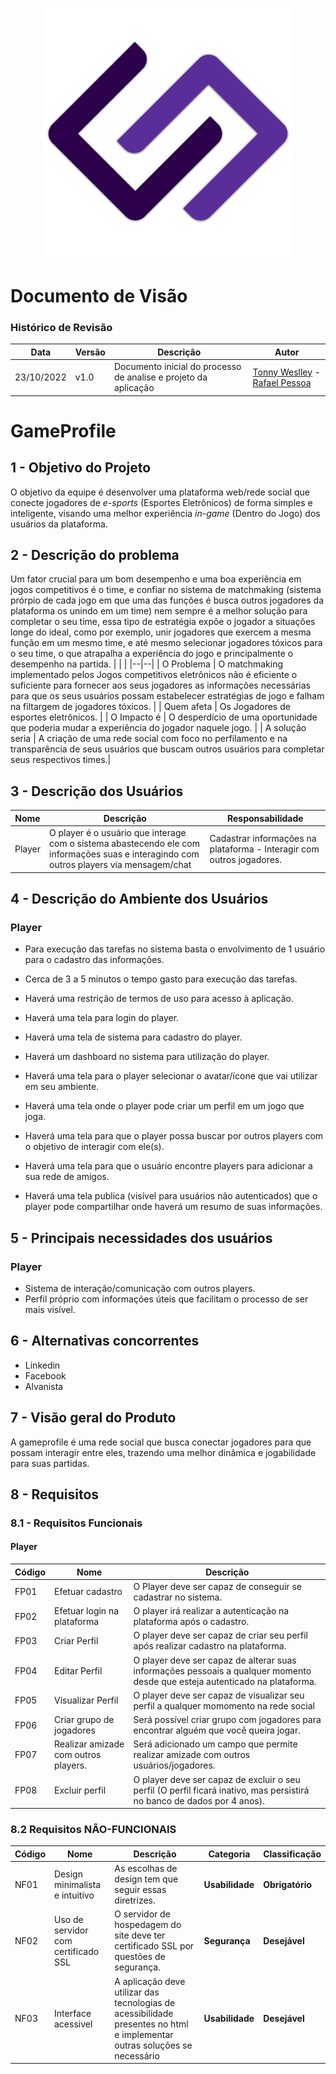
<h3 align="center">
  <a href="[https://github.com/tads-cnat/game-profile](https://github.com/tads-cnat/game-profile)">
    <img alt="Game profile logo" src="../../logo.png" width="400">
  </a>
</h3>

# Documento de Visão
### Histórico de Revisão
| Data | Versão |Descrição| Autor
|--|--|--|--|
| 23/10/2022 | v1.0 |  Documento inicial do processo de analise e projeto da aplicação | [Tonny Weslley](https://github.com/Tonny-Weslley) - [Rafael Pessoa](https://github.com/PessoaRafael)|

# GameProfile
## 1 - Objetivo do Projeto
O objetivo da equipe é desenvolver uma plataforma web/rede social que conecte jogadores de *e-sports* (Esportes Eletrônicos) de forma simples e inteligente, visando uma melhor experiência *in-game* (Dentro do Jogo) dos usuários da plataforma. 


## 2 - Descrição do problema
Um fator crucial para um bom desempenho e uma boa experiência em jogos competitivos é o time, e confiar no sistema de matchmaking (sistema prórpio de cada jogo em que uma das funções é busca outros jogadores da plataforma os unindo em um time) nem sempre é a melhor solução para completar o seu time, essa tipo de estratégia expõe o jogador a situações longe do ideal, como por exemplo, unir jogadores que exercem a mesma função em um mesmo time, e até mesmo selecionar jogadores tóxicos para o seu time, o que atrapalha a experiência do jogo e principalmente o desempenho na partida.
|  |  |
|--|--|
| O Problema | O matchmaking implementado pelos Jogos competitivos eletrônicos não é eficiente o suficiente para fornecer aos seus jogadores as informações necessárias para que os seus usuários possam estabelecer estratégias de jogo e falham na filtargem de jogadores tóxicos. |
| Quem afeta | Os Jogadores de esportes eletrônicos. |
| O Impacto é | O desperdício de uma oportunidade que poderia mudar a experiência do jogador naquele jogo. |
| A solução seria | A criação de uma rede social com foco no perfilamento e na transparência de seus usuários que buscam outros usuários para completar seus respectivos times.|

## 3 - Descrição dos Usuários
| Nome | Descrição | Responsabilidade|
|--|--|--|
| Player | O player é o usuário que interage com o sistema abastecendo ele com informações suas e interagindo com outros players via mensagem/chat | Cadastrar informações na plataforma - Interagir com outros jogadores. |

## 4 - Descrição do Ambiente dos Usuários
### Player

- Para execução das tarefas no sistema basta o envolvimento de 1 usuário para o cadastro das informações.

- Cerca de 3 a 5 minutos o tempo gasto para execução das tarefas.

- Haverá uma restrição de termos de uso para acesso à aplicação.

- Haverá uma tela para login do player.

- Haverá uma tela de sistema para cadastro do player.

- Haverá um dashboard no sistema para utilização do player.

- Haverá uma tela para o player selecionar o avatar/ícone que vai utilizar em seu ambiente.

- Haverá uma tela onde o player pode criar um perfil em um jogo que joga.

- Haverá uma tela para que o player possa buscar por outros players com o objetivo de interagir com ele(s).

- Haverá uma tela para que o usuário encontre players para adicionar a sua rede de amigos.

- Haverá uma tela publica (visível para usuários não autenticados) que o player pode compartilhar onde haverá um resumo de suas informações.

## 5 - Principais necessidades dos usuários

### Player
- Sistema de interação/comunicação com outros players.
- Perfil próprio com informações úteis que facilitam o processo de ser mais visível.

## 6 - Alternativas concorrentes
* Linkedin
* Facebook
* Alvanista

## 7 - Visão geral do Produto

A gameprofile é uma rede social que busca conectar jogadores para que possam interagir entre eles, trazendo uma melhor dinâmica e jogabilidade para suas partidas.

## 8 - Requisitos
### 8.1 - Requisitos Funcionais
#### Player

| Código |Nome|Descrição|
| -- | -- | -- |
| FP01 | Efetuar cadastro | O Player deve ser capaz de conseguir se cadastrar no sistema. |
| FP02 | Efetuar login na plataforma |O player irá realizar a autenticação na plataforma após o cadastro.|
| FP03 | Criar Perfil| O player deve ser capaz de criar seu perfil após realizar cadastro na plataforma.|
| FP04 | Editar Perfil| O player deve ser capaz de alterar suas informações pessoais a qualquer momento desde que esteja autenticado na plataforma.|
| FP05 | Visualizar Perfil| O player deve ser capaz de visualizar seu perfil a qualquer momomento na rede social|
| FP06 | Criar grupo de jogadores |Será possível criar grupo com jogadores para encontrar alguém que você queira jogar.|
| FP07 | Realizar amizade com outros players. |Será adicionado um campo que permite realizar amizade com outros usuários/jogadores. |
| FP08 | Excluir perfil| O player deve ser capaz de excluir o seu perfil (O perfil ficará inativo, mas persistirá no banco de dados por 4 anos).|

### 8.2 Requisitos NÃO-FUNCIONAIS

Código |Nome|Descrição|Categoria|Classificação
| -- | -- | -- | -- | -- |
| NF01 | Design minimalista e intuitivo | As escolhas de design tem que seguir essas diretrizes.|**Usabilidade**|**Obrigatório**|
| NF02 | Uso de servidor com certificado SSL | O servidor de hospedagem do site deve ter certificado SSL por questões de segurança. |**Segurança**|**Desejável**|
| NF03 | Interface acessivel | A aplicação deve utilizar das tecnologias de acessibilidade presentes no html e implementar outras soluções se necessário|**Usabilidade**|**Desejável**|
